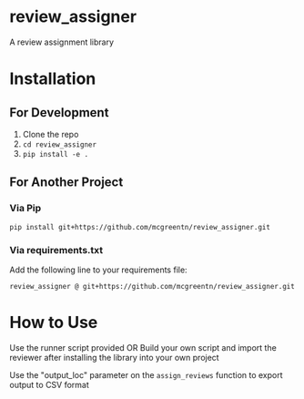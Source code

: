 # review_assigner
A review assignment library

# Installation
## For Development
1. Clone the repo
2. ```cd review_assigner```
3. ```pip install -e .```

## For Another Project

### Via Pip
```pip install git+https://github.com/mcgreentn/review_assigner.git```

### Via requirements.txt
Add the following line to your requirements file:

```review_assigner @ git+https://github.com/mcgreentn/review_assigner.git```

# How to Use
Use the runner script provided 
OR
Build your own script and import the reviewer after installing the library into your own project

Use the "output_loc" parameter on the ```assign_reviews``` function to export output to CSV format
